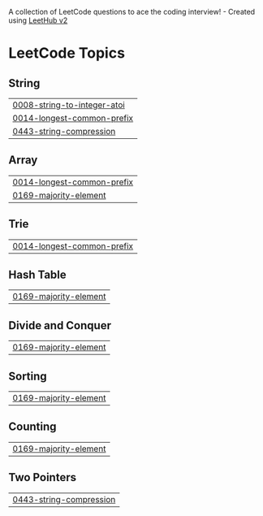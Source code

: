 A collection of LeetCode questions to ace the coding interview! - Created using [LeetHub v2](https://github.com/arunbhardwaj/LeetHub-2.0)
<!---LeetCode Topics Start-->
# LeetCode Topics
## String
|  |
| ------- |
| [0008-string-to-integer-atoi](https://github.com/Subh09-sk/leetcode/tree/master/0008-string-to-integer-atoi) |
| [0014-longest-common-prefix](https://github.com/Subh09-sk/leetcode/tree/master/0014-longest-common-prefix) |
| [0443-string-compression](https://github.com/Subh09-sk/leetcode/tree/master/0443-string-compression) |
## Array
|  |
| ------- |
| [0014-longest-common-prefix](https://github.com/Subh09-sk/leetcode/tree/master/0014-longest-common-prefix) |
| [0169-majority-element](https://github.com/Subh09-sk/leetcode/tree/master/0169-majority-element) |
## Trie
|  |
| ------- |
| [0014-longest-common-prefix](https://github.com/Subh09-sk/leetcode/tree/master/0014-longest-common-prefix) |
## Hash Table
|  |
| ------- |
| [0169-majority-element](https://github.com/Subh09-sk/leetcode/tree/master/0169-majority-element) |
## Divide and Conquer
|  |
| ------- |
| [0169-majority-element](https://github.com/Subh09-sk/leetcode/tree/master/0169-majority-element) |
## Sorting
|  |
| ------- |
| [0169-majority-element](https://github.com/Subh09-sk/leetcode/tree/master/0169-majority-element) |
## Counting
|  |
| ------- |
| [0169-majority-element](https://github.com/Subh09-sk/leetcode/tree/master/0169-majority-element) |
## Two Pointers
|  |
| ------- |
| [0443-string-compression](https://github.com/Subh09-sk/leetcode/tree/master/0443-string-compression) |
<!---LeetCode Topics End-->